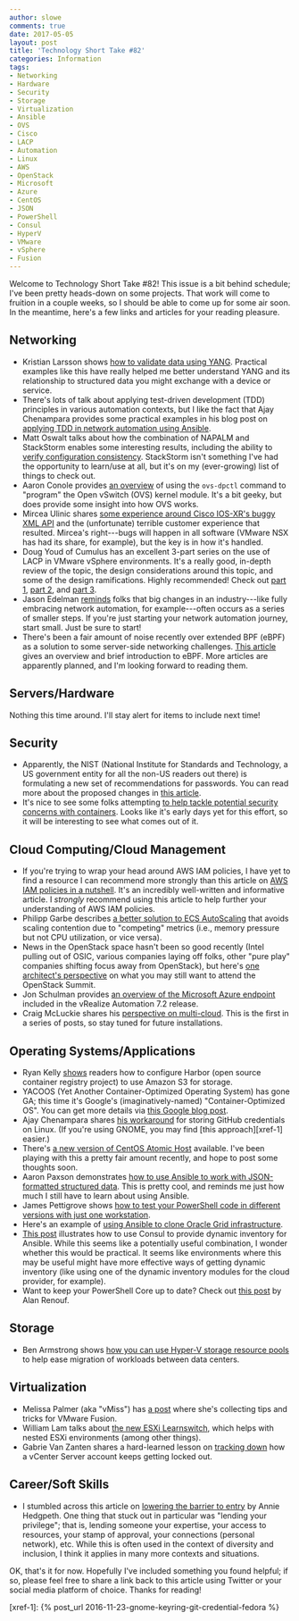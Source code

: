 ```yaml
---
author: slowe
comments: true
date: 2017-05-05
layout: post
title: 'Technology Short Take #82'
categories: Information
tags:
- Networking
- Hardware
- Security
- Storage
- Virtualization
- Ansible
- OVS
- Cisco
- LACP
- Automation
- Linux
- AWS
- OpenStack
- Microsoft
- Azure
- CentOS
- JSON
- PowerShell
- Consul
- HyperV
- VMware
- vSphere
- Fusion
---
```


Welcome to Technology Short Take #82! This issue is a bit behind schedule; I've been pretty heads-down on some projects. That work will come to fruition in a couple weeks, so I should be able to come up for some air soon. In the meantime, here's a few links and articles for your reading pleasure.

## Networking

* Kristian Larsson shows [how to validate data using YANG][link-11]. Practical examples like this have really helped me better understand YANG and its relationship to structured data you might exchange with a device or service.
* There's lots of talk about applying test-driven development (TDD) principles in various automation contexts, but I like the fact that Ajay Chenampara provides some practical examples in his blog post on [applying TDD in network automation using Ansible][link-14].
* Matt Oswalt talks about how the combination of NAPALM and StackStorm enables some interesting results, including the ability to [verify configuration consistency][link-15]. StackStorm isn't something I've had the opportunity to learn/use at all, but it's on my (ever-growing) list of things to check out.
* Aaron Conole provides [an overview][link-17] of using the `ovs-dpctl` command to "program" the Open vSwitch (OVS) kernel module. It's a bit geeky, but does provide some insight into how OVS works.
* Mircea Ulinic shares [some experience around Cisco IOS-XR's buggy XML API][link-18] and the (unfortunate) terrible customer experience that resulted. Mircea's right---bugs will happen in all software (VMware NSX has had its share, for example), but the key is in how it's handled.
* Doug Youd of Cumulus has an excellent 3-part series on the use of LACP in VMware vSphere environments. It's a really good, in-depth review of the topic, the design considerations around this topic, and some of the design ramifications. Highly recommended! Check out [part 1][link-19], [part 2][link-20], and [part 3][link-21].
* Jason Edelman [reminds][link-22] folks that big changes in an industry---like fully embracing network automation, for example---often occurs as a series of smaller steps. If you're just starting your network automation journey, start small. Just be sure to start!
* There's been a fair amount of noise recently over extended BPF (eBPF) as a solution to some server-side networking challenges. [This article][link-24] gives an overview and brief introduction to eBPF. More articles are apparently planned, and I'm looking forward to reading them.

## Servers/Hardware

Nothing this time around. I'll stay alert for items to include next time!

## Security

* Apparently, the NIST (National Institute for Standards and Technology, a US government entity for all the non-US readers out there) is formulating a new set of recommendations for passwords. You can read more about the proposed changes in [this article][link-2].
* It's nice to see some folks attempting [to help tackle potential security concerns with containers][link-10]. Looks like it's early days yet for this effort, so it will be interesting to see what comes out of it.

## Cloud Computing/Cloud Management

* If you're trying to wrap your head around AWS IAM policies, I have yet to find a resource I can recommend more strongly than this article on [AWS IAM policies in a nutshell][link-1]. It's an incredibly well-written and informative article. I _strongly_ recommend using this article to help further your understanding of AWS IAM policies.
* Philipp Garbe describes [a better solution to ECS AutoScaling][link-5] that avoids scaling contention due to "competing" metrics (i.e., memory pressure but not CPU utilization, or vice versa).
* News in the OpenStack space hasn't been so good recently (Intel pulling out of OSIC, various companies laying off folks, other "pure play" companies shifting focus away from OpenStack), but here's [one architect's perspective][link-7] on what you may still want to attend the OpenStack Summit.
* Jon Schulman provides [an overview of the Microsoft Azure endpoint][link-23] included in the vRealize Automation 7.2 release.
* Craig McLuckie shares his [perspective on multi-cloud][link-26]. This is the first in a series of posts, so stay tuned for future installations.

## Operating Systems/Applications

* Ryan Kelly [shows][link-3] readers how to configure Harbor (open source container registry project) to use Amazon S3 for storage.
* YACOOS (Yet Another Container-Optimized Operating System) has gone GA; this time it's Google's (imaginatively-named) "Container-Optimized OS". You can get more details via [this Google blog post][link-4].
* Ajay Chenampara shares [his workaround][link-8] for storing GitHub credentials on Linux. (If you're using GNOME, you may find [this approach][xref-1] easier.)
* There's [a new version of CentOS Atomic Host][link-9] available. I've been playing with this a pretty fair amount recently, and hope to post some thoughts soon.
* Aaron Paxson demonstrates [how to use Ansible to work with JSON-formatted structured data][link-12]. This is pretty cool, and reminds me just how much I still have to learn about using Ansible.
* James Pettigrove shows [how to test your PowerShell code in different versions with just one workstation][link-16].
* Here's an example of [using Ansible to clone Oracle Grid infrastructure][link-25].
* [This post][link-27] illustrates how to use Consul to provide dynamic inventory for Ansible. While this seems like a potentially useful combination, I wonder whether this would be practical. It seems like environments where this may be useful might have more effective ways of getting dynamic inventory (like using one of the dynamic inventory modules for the cloud provider, for example).
* Want to keep your PowerShell Core up to date? Check out [this post][link-29] by Alan Renouf.

## Storage

* Ben Armstrong shows [how you can use Hyper-V storage resource pools][link-31] to help ease migration of workloads between data centers.

## Virtualization

* Melissa Palmer (aka "vMiss") has [a post][link-6] where she's collecting tips and tricks for VMware Fusion.
* William Lam talks about [the new ESXi Learnswitch][link-28], which helps with nested ESXi environments (among other things).
* Gabrie Van Zanten shares a hard-learned lesson on [tracking down][link-30] how a vCenter Server account keeps getting locked out.

## Career/Soft Skills

* I stumbled across this article on [lowering the barrier to entry][link-13] by Annie Hedgpeth. One thing that stuck out in particular was "lending your privilege"; that is, lending someone your expertise, your access to resources, your stamp of approval, your connections (personal network), etc. While this is often used in the context of diversity and inclusion, I think it applies in many more contexts and situations.

OK, that's it for now. Hopefully I've included something you found helpful; if so, please feel free to share a link back to this article using Twitter or your social media platform of choice. Thanks for reading!



[link-1]: http://start.jcolemorrison.com/aws-iam-policies-in-a-nutshell/
[link-2]: https://nakedsecurity.sophos.com/2016/08/18/nists-new-password-rules-what-you-need-to-know/
[link-3]: http://www.vmtocloud.com/how-to-configure-harbor-registry-to-use-amazon-s3-storage/
[link-4]: https://cloudplatform.googleblog.com/2017/04/Container-Optimized-OS-from-Google-is-generally-available.html
[link-5]: http://garbe.io/blog/2017/04/12/a-better-solution-to-ecs-autoscaling/
[link-6]: http://vmiss.net/2017/03/31/the-vmware-fusion-post/
[link-7]: https://snoopj.wordpress.com/2017/04/14/why-im-heading-to-openstack-summit-an-architect-perspective/
[link-8]: https://termlen0.github.io/2017/04/20/observations/
[link-9]: https://www.projectatomic.io/blog/2017/04/new-centos-atomic-host-with-updated-kube/
[link-10]: https://containerhardening.org/
[link-11]: https://plajjan.github.io/validating-data-with-YANG/
[link-12]: http://www.myteneo.net/blog/-/blogs/listing-iterating-and-loading-json-in-ansible-playbooks/
[link-13]: http://www.anniehedgie.com/barriers
[link-14]: https://termlen0.github.io/2017/04/12/observations/
[link-15]: https://stackstorm.com/2017/04/11/ensuring-network-configuration-consistency-stackstorm-napalm/
[link-16]: http://dxpetti.com/blog/?p=1025
[link-17]: https://developers.redhat.com/blog/2017/04/06/direct-kernel-open-vswitch-flow-programming/
[link-18]: https://mirceaulinic.net/2017-04-14-cisco-xr-xml-agent-fun/
[link-19]: https://cumulusnetworks.com/blog/vmware-cloud-design-lacp/
[link-20]: https://cumulusnetworks.com/blog/mlag-and-lacp/
[link-21]: https://cumulusnetworks.com/blog/sharing-state-between-host-and-upstream-network%E2%80%A8-lacp-3/
[link-22]: http://jedelman.com/home/self-driving-cars-and-network-automation/
[link-23]: http://www.vaficionado.com/2016/11/using-new-microsoft-azure-endpoint-vrealize-automation-7-2/
[link-24]: https://ferrisellis.com/posts/ebpf_past_present_future/
[link-25]: https://www.pythian.com/blog/cloning-oracle-grid-infrastructure-using-ansible/
[link-26]: https://blog.heptio.com/perspective-on-multi-cloud-part-1-of-3-6396caf522b5
[link-27]: https://flynnbundy.com/ansible/2016/12/04/dynamic-inventory-with-consul-and-ansible.html
[link-28]: http://www.virtuallyghetto.com/2017/04/esxi-learnswitch-enhancement-to-the-esxi-mac-learn-dvfilter.html
[link-29]: http://www.virtu-al.net/2017/03/27/powershell-core-date/
[link-30]: http://gabesvirtualworld.com/vcenter-account-locked/
[link-31]: https://blogs.msdn.microsoft.com/virtual_pc_guy/2017/05/03/using-hyper-v-resource-pools-to-ease-migration-between-different-configurations/
[xref-1]: {% post_url 2016-11-23-gnome-keyring-git-credential-fedora %}
